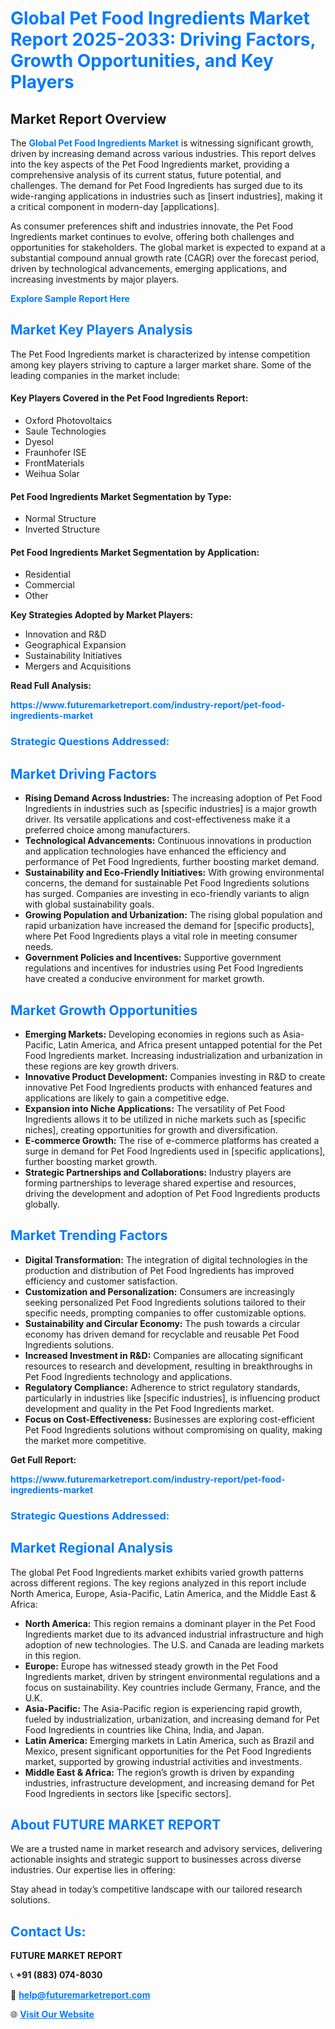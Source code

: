 <h1 style="color: #007BFF;">Global Pet Food Ingredients Market Report 2025-2033: Driving Factors, Growth Opportunities, and Key Players</h1>

<section id="overview">
<h2>Market Report Overview</h2>
<p>The <a href="https://www.futuremarketreport.com/industry-report/pet-food-ingredients-market" style="color: #007BFF; text-decoration: none;"><strong>Global Pet Food Ingredients Market</strong></a> is witnessing significant growth, driven by increasing demand across various industries. This report delves into the key aspects of the Pet Food Ingredients market, providing a comprehensive analysis of its current status, future potential, and challenges. The demand for Pet Food Ingredients has surged due to its wide-ranging applications in industries such as [insert industries], making it a critical component in modern-day [applications].</p>
<p>As consumer preferences shift and industries innovate, the Pet Food Ingredients market continues to evolve, offering both challenges and opportunities for stakeholders. The global market is expected to expand at a substantial compound annual growth rate (CAGR) over the forecast period, driven by technological advancements, emerging applications, and increasing investments by major players.</p>
</section>

<section id="overview">
<p><a href="https://www.futuremarketreport.com/request-sample/reportId=32459" style="color: #007BFF; text-decoration: none;"><strong>Explore Sample Report Here</strong></a></p>
</section>

<section id="key-players">
<h2 style="color: #007BFF;">Market Key Players Analysis</h2>
<p>The Pet Food Ingredients market is characterized by intense competition among key players striving to capture a larger market share. Some of the leading companies in the market include:</p>
<h4>Key Players Covered in the Pet Food Ingredients Report:</h4>
<ul><li>Oxford Photovoltaics</li><li>Saule Technologies</li><li>Dyesol</li><li>Fraunhofer ISE</li><li>FrontMaterials</li><li>Weihua Solar</li></ul>
<h4>Pet Food Ingredients Market Segmentation by Type:</h4>
<ul><li>Normal Structure</li><li>Inverted Structure</li></ul>

<h4>Pet Food Ingredients Market Segmentation by Application:</h4>
<ul><li>Residential</li><li>Commercial</li><li>Other</li></ul>
<p><strong>Key Strategies Adopted by Market Players:</strong></p>
<ul>
<li>Innovation and R&D</li>
<li>Geographical Expansion</li>
<li>Sustainability Initiatives</li>
<li>Mergers and Acquisitions</li>
</ul>
</section>

<section>
<p><strong>Read Full Analysis: </strong></p><a href="https://www.futuremarketreport.com/industry-report/pet-food-ingredients-market" style="color: #007BFF; text-decoration: none;"><strong>https://www.futuremarketreport.com/industry-report/pet-food-ingredients-market</strong></a>
<h3 style="color: #007BFF;">Strategic Questions Addressed:</h3>
</section>

<section id="driving-factors">
<h2 style="color: #007BFF;">Market Driving Factors</h2>
<ul>
<li><strong>Rising Demand Across Industries:</strong> The increasing adoption of Pet Food Ingredients in industries such as [specific industries] is a major growth driver. Its versatile applications and cost-effectiveness make it a preferred choice among manufacturers.</li>
<li><strong>Technological Advancements:</strong> Continuous innovations in production and application technologies have enhanced the efficiency and performance of Pet Food Ingredients, further boosting market demand.</li>
<li><strong>Sustainability and Eco-Friendly Initiatives:</strong> With growing environmental concerns, the demand for sustainable Pet Food Ingredients solutions has surged. Companies are investing in eco-friendly variants to align with global sustainability goals.</li>
<li><strong>Growing Population and Urbanization:</strong> The rising global population and rapid urbanization have increased the demand for [specific products], where Pet Food Ingredients plays a vital role in meeting consumer needs.</li>
<li><strong>Government Policies and Incentives:</strong> Supportive government regulations and incentives for industries using Pet Food Ingredients have created a conducive environment for market growth.</li>
</ul>
</section>

<section id="growth-opportunities">
<h2 style="color: #007BFF;">Market Growth Opportunities</h2>
<ul>
<li><strong>Emerging Markets:</strong> Developing economies in regions such as Asia-Pacific, Latin America, and Africa present untapped potential for the Pet Food Ingredients market. Increasing industrialization and urbanization in these regions are key growth drivers.</li>
<li><strong>Innovative Product Development:</strong> Companies investing in R&D to create innovative Pet Food Ingredients products with enhanced features and applications are likely to gain a competitive edge.</li>
<li><strong>Expansion into Niche Applications:</strong> The versatility of Pet Food Ingredients allows it to be utilized in niche markets such as [specific niches], creating opportunities for growth and diversification.</li>
<li><strong>E-commerce Growth:</strong> The rise of e-commerce platforms has created a surge in demand for Pet Food Ingredients used in [specific applications], further boosting market growth.</li>
<li><strong>Strategic Partnerships and Collaborations:</strong> Industry players are forming partnerships to leverage shared expertise and resources, driving the development and adoption of Pet Food Ingredients products globally.</li>
</ul>
</section>

<section id="trending-factors">
<h2 style="color: #007BFF;">Market Trending Factors</h2>
<ul>
<li><strong>Digital Transformation:</strong> The integration of digital technologies in the production and distribution of Pet Food Ingredients has improved efficiency and customer satisfaction.</li>
<li><strong>Customization and Personalization:</strong> Consumers are increasingly seeking personalized Pet Food Ingredients solutions tailored to their specific needs, prompting companies to offer customizable options.</li>
<li><strong>Sustainability and Circular Economy:</strong> The push towards a circular economy has driven demand for recyclable and reusable Pet Food Ingredients solutions.</li>
<li><strong>Increased Investment in R&D:</strong> Companies are allocating significant resources to research and development, resulting in breakthroughs in Pet Food Ingredients technology and applications.</li>
<li><strong>Regulatory Compliance:</strong> Adherence to strict regulatory standards, particularly in industries like [specific industries], is influencing product development and quality in the Pet Food Ingredients market.</li>
<li><strong>Focus on Cost-Effectiveness:</strong> Businesses are exploring cost-efficient Pet Food Ingredients solutions without compromising on quality, making the market more competitive.</li>
</ul>
</section>

<section>
<p><strong>Get Full Report: </strong></p><a href="https://www.futuremarketreport.com/industry-report/pet-food-ingredients-market" style="color: #007BFF; text-decoration: none;"><strong>https://www.futuremarketreport.com/industry-report/pet-food-ingredients-market</strong></a>
<h3 style="color: #007BFF;">Strategic Questions Addressed:</h3>
</section>


<section id="regional-analysis">
<h2 style="color: #007BFF;">Market Regional Analysis</h2>
<p>The global Pet Food Ingredients market exhibits varied growth patterns across different regions. The key regions analyzed in this report include North America, Europe, Asia-Pacific, Latin America, and the Middle East & Africa:</p>
<ul>
<li><strong>North America:</strong> This region remains a dominant player in the Pet Food Ingredients market due to its advanced industrial infrastructure and high adoption of new technologies. The U.S. and Canada are leading markets in this region.</li>
<li><strong>Europe:</strong> Europe has witnessed steady growth in the Pet Food Ingredients market, driven by stringent environmental regulations and a focus on sustainability. Key countries include Germany, France, and the U.K.</li>
<li><strong>Asia-Pacific:</strong> The Asia-Pacific region is experiencing rapid growth, fueled by industrialization, urbanization, and increasing demand for Pet Food Ingredients in countries like China, India, and Japan.</li>
<li><strong>Latin America:</strong> Emerging markets in Latin America, such as Brazil and Mexico, present significant opportunities for the Pet Food Ingredients market, supported by growing industrial activities and investments.</li>
<li><strong>Middle East & Africa:</strong> The region’s growth is driven by expanding industries, infrastructure development, and increasing demand for Pet Food Ingredients in sectors like [specific sectors].</li>
</ul>
</section>

<footer>
<h2 style="color: #007BFF;">About FUTURE MARKET REPORT</h2>
<p>We are a trusted name in market research and advisory services, delivering actionable insights and strategic support to businesses across diverse industries. Our expertise lies in offering:</p>

<p>Stay ahead in today’s competitive landscape with our tailored research solutions.</p>

<h2 style="color: #007BFF;">Contact Us:</h2>
<p><strong>FUTURE MARKET REPORT</strong></p>
<p>📞 <strong>+91 (883) 074-8030</strong></p>
<p>📧 <strong><a href="mailto:help@futuremarketreport.com" style="color: #007BFF;">help@futuremarketreport.com</a></strong></p>
<p>🌐 <strong><a href="https://www.futuremarketreport.com/" style="color: #007BFF;">Visit Our Website</a></strong></p>
</footer>